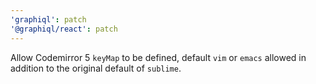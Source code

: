 ```yaml
---
'graphiql': patch
'@graphiql/react': patch
---
```


Allow Codemirror 5 `keyMap` to be defined, default `vim` or `emacs` allowed in addition to the original default of `sublime`.
